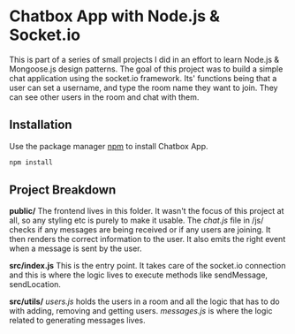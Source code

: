 # Chatbox App with Node.js & Socket.io
This is part of a series of small projects I did in an effort to learn Node.js & Mongoose.js design patterns. The goal of this project was to build a simple chat application using the socket.io framework. Its' functions being that a user can set a username, and type the room name they want to join. They can see other users in the room and chat with them.

## Installation

Use the package manager [npm](https://nodejs.org/en/)  to install Chatbox App.

```bash
npm install
```

## Project Breakdown

**public/**
The frontend lives in this folder. It wasn't the focus of this project at all, so any styling etc is purely to make it usable.
The *chat.js* file in /js/ checks if any messages are being received or if any users are joining. It then renders the correct information to the user. It also emits the right event when a message is sent by the user.

**src/index.js**
This is the entry point. It takes care of the socket.io connection and this is where the logic lives to execute methods like sendMessage, sendLocation.

**src/utils/**
*users.js* holds the users in a room and all the logic that has to do with adding, removing and getting users.
*messages.js* is where the logic related to generating messages lives.
